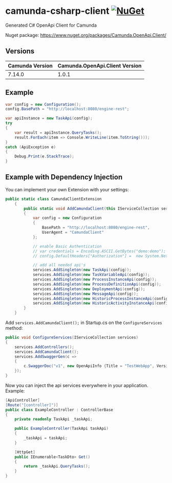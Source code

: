 # camunda-csharp-client [![NuGet](https://img.shields.io/nuget/v/Camunda.OpenApi.Client)](https://www.nuget.org/packages/Camunda.OpenApi.Client)
Generated C# OpenApi Client for Camunda

Nuget package: https://www.nuget.org/packages/Camunda.OpenApi.Client/

## Versions
| Camunda Version | Camunda.OpenApi.Client Version |
|-----------------|--------------------------------|
| 7.14.0          | 1.0.1                          |

## Example
```csharp
var config = new Configuration();
config.BasePath = "http://localhost:8080/engine-rest";

var apiInstance = new TaskApi(config);
try
{
    var result = apiInstance.QueryTasks();
    result.ForEach(item => Console.WriteLine(item.ToString()));
}
catch (ApiException e)
{
    Debug.Print(e.StackTrace);
}
```

## Example with Dependency Injection

You can implement your own Extension with your settings:
```csharp
public static class CamundaClientExtension
    {
        public static void AddCamundaClient(this IServiceCollection services)
        {
            var config = new Configuration
            {
                BasePath = "http://localhost:8080/engine-rest",
                UserAgent = "CamundaClient"
            };

            // enable Basic Authentication
            // var credentials = Encoding.ASCII.GetBytes("demo:demo");
            // config.DefaultHeaders["Authorization"] =  new System.Net.Http.Headers.AuthenticationHeaderValue("Basic", Convert.ToBase64String(credentials)).ToString();

            // add all needed api's
            services.AddSingleton(new TaskApi(config));
            services.AddSingleton(new TaskVariableApi(config));
            services.AddSingleton(new ProcessInstanceApi(config));
            services.AddSingleton(new ProcessDefinitionApi(config));
            services.AddSingleton(new DeploymentApi(config));
            services.AddSingleton(new MessageApi(config));
            services.AddSingleton(new HistoricProcessInstanceApi(config));
            services.AddSingleton(new HistoricActivityInstanceApi(config));
        }
    }
```

Add `services.AddCamundaClient();` in Startup.cs on the `ConfigureServices` method:
```csharp
public void ConfigureServices(IServiceCollection services)
{
    services.AddControllers();
    services.AddCamundaClient();
    services.AddSwaggerGen(c =>
    {
        c.SwaggerDoc("v1", new OpenApiInfo {Title = "TestWebApp", Version = "v1"});
    });
}

```

Now you can inject the api services everywhere in your application. Example:
```csharp
[ApiController]
[Route("[controller]")]
public class ExampleController : ControllerBase
{
    private readonly TaskApi _taskApi;

    public ExampleController(TaskApi taskApi)
    {
        _taskApi = taskApi;
    }

    [HttpGet]
    public IEnumerable<TaskDto> Get()
    {
        return _taskApi.QueryTasks();
    }
}
```
